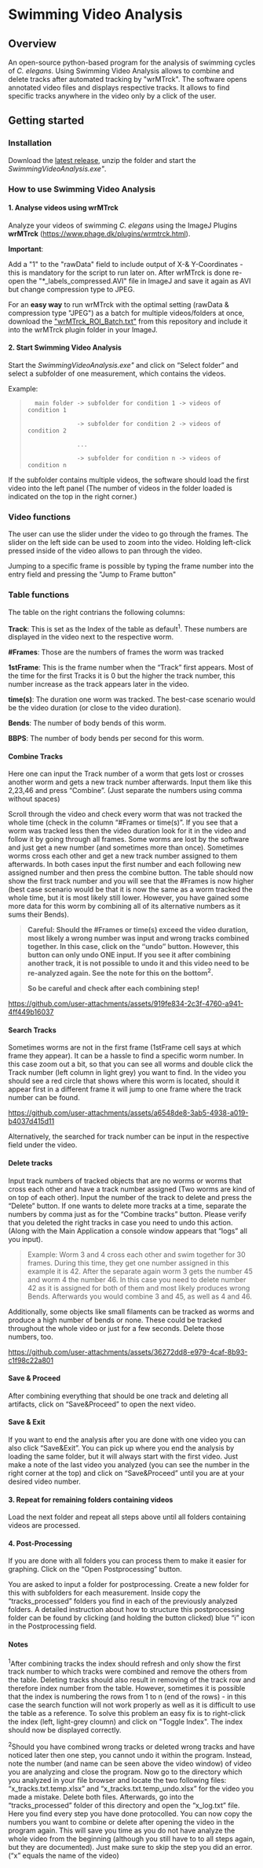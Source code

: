 # Swimming Video Analysis

## Overview
An open-source python-based program for the analysis of swimming cycles of _C. elegans_. Using Swimming Video Analysis allows to combine and delete tracks after automated tracking by "wrMTrck". The software opens annotated video files and displays respective tracks. It allows to find specific tracks anywhere in the video only by a click of the user.

## Getting started

### Installation

Download the [latest release](), unzip the folder and start the _SwimmingVideoAnalysis.exe"_.

### How to use Swimming Video Analysis

#### 1. Analyse videos using wrMTrck

Analyze your videos of swimming _C. elegans_ using the ImageJ Plugins **wrMTrck** (https://www.phage.dk/plugins/wrmtrck.html).

**Important**: 


Add a "1" to the "rawData" field to include output of X-& Y-Coordinates - this is mandatory for the script to run later on. 
After wrMTrck is done re-open the "*_labels_compressed.AVI" file in ImageJ and save it again as AVI but change compression type to JPEG.

For an **easy way** to run wrMTrck with the optimal setting (rawData & compression type "JPEG") as a batch for multiple videos/folders at once, download the ["wrMTrck_ROI_Batch.txt"]() from this repository and include it into the wrMTrck plugin folder in your ImageJ. 

#### 2. Start Swimming Video Analysis

Start the _SwimmingVideoAnalysis.exe"_ and click on “Select folder” and select a subfolder of one measurement, which contains the videos.

Example:

>	    main folder -> subfolder for condition 1 -> videos of condition 1
>	
>                   -> subfolder for condition 2 -> videos of condition 2
>				        	
>                   ...
>					        
>                   -> subfolder for condition n -> videos of condition n 

If the subfolder contains multiple videos, the software should load the first video into the left panel (The number of videos in the folder loaded is indicated on the top in the right corner.)

### Video functions

The user can use the slider under the video to go through the frames. The slider on the left side can be used to zoom into the video. 
Holding left-click pressed inside of the video allows to pan through the video.

Jumping to a specific frame is possible by typing the frame number into the entry field and pressing the "Jump to Frame button"

### Table functions

The table on the right contrians the following columns:

**Track**: This is set as the Index of the table as default<sup>1</sup>. These numbers are displayed in the video next to the respective worm.

**#Frames**: Those are the numbers of frames the worm was tracked

**1stFrame**: This is the frame number when the “Track” first appears. Most of the time for the first Tracks it is 0 but the higher the track number, this number increase as the track appears later in the video.

**time(s)**: The duration one worm was tracked. The best-case scenario would be the video duration (or close to the video duration).

**Bends**: The number of body bends of this worm.

**BBPS**: The number of body bends per second for this worm.

#### Combine Tracks

Here one can input the Track number of a worm that gets lost or crosses another worm and gets a new track number afterwards. Input them like this 2,23,46 and press “Combine”. (Just separate the numbers using comma without spaces)

Scroll through the video and check every worm that was not tracked the whole time (check in the column “#Frames or time(s)”.
If you see that a worm was tracked less then the video duration look for it in the video and follow it by going through all frames. Some worms are lost by the software and just get a new number (and sometimes more than once). 
Sometimes worms cross each other and get a new track number assigned to them afterwards. In both cases input the first number and each following new assigned number and then press the combine button. The table should now show the first track number and you will see that the #Frames is now higher (best case scenario would be that it is now the same as a worm tracked the whole time, but it is most likely still lower. However, you have gained some more data for this worm by combining all of its alternative numbers as it sums their Bends).

> **Careful: Should the #Frames or time(s) exceed the video duration, most likely a wrong number was input and wrong tracks combined together. In this case, click on the “undo” button. However, this button can only undo ONE input. If you see it after combining another track, it is not possible to undo it and this video need to be re-analyzed again. See the note for this on the bottom<sup>2</sup>.**
>
> **So be careful and check after each combining step!**


https://github.com/user-attachments/assets/919fe834-2c3f-4760-a941-4ff449b16037


#### Search Tracks

Sometimes worms are not in the first frame (1stFrame cell says at which frame they appear). It can be a hassle to find a specific worm number. In this case zoom out a bit, so that you can see all worms and double click the Track number (left column in light grey) you want to find. In the video you should see a red circle that shows where this worm is located, should it appear first in a different frame it will jump to one frame where the track number can be found.


https://github.com/user-attachments/assets/a6548de8-3ab5-4938-a019-b4037d415d11


Alternatively, the searched for track number can be input in the respective field under the video.

#### Delete tracks

Input track numbers of tracked objects that are no worms or worms that cross each other and have a track number assigned (Two worms are kind of on top of each other). Input the number of the track to delete and press the “Delete” button. If one wants to delete more tracks at a time, separate the numbers by comma just as for the “Combine tracks” button.  Please verify that you deleted the right tracks in case you need to undo this action. (Along with the Main Application a console window appears that “logs” all you input).

>Example: Worm 3 and 4 cross each other and swim together for 30 frames. During this time, they get one number assigned in this example it is 42. After the separate again worm 3 gets the number 45 and worm 4 the number 46. In this case you need to delete number 42 as it is assigned for both of them and most likely produces wrong Bends. Afterwards you would combine 3 and 45, as well as 4 and 46.

Additionally, some objects like small filaments can be tracked as worms and produce a high number of bends or none. These could be tracked throughout the whole video or just for a few seconds. Delete those numbers, too.


https://github.com/user-attachments/assets/36272dd8-e979-4caf-8b93-c1f98c22a801


#### Save & Proceed

After combining everything that should be one track and deleting all artifacts, click on “Save&Proceed” to open the next video.

#### Save & Exit

If you want to end the analysis after you are done with one video you can also click “Save&Exit”.
You can pick up where you end the analysis by loading the same folder, but it will always start with the first video. Just make a note of the last video you analyzed (you can see the number in the right corner at the top) and click on “Save&Proceed” until you are at your desired video number.


#### 3. Repeat for remaining folders containing videos

Load the next folder and repeat all steps above until all folders containing videos are processed.

#### 4. Post-Processing

If you are done with all folders you can process them to make it easier for graphing. Click on the “Open Postprocessing” button. 


You are asked to input a folder for postprocessing. Create a new folder for this with subfolders for each measurement. Inside copy the “tracks_processed” folders you find in each of the previously analyzed folders. A detailed instruction about how to structure this postprocessing folder can be found by clicking (and holding the button clicked) blue “i” icon in the Postprocessing field.

#### Notes

<sup>1</sup>After combining tracks the index should refresh and only show the first track number to which tracks were combined and remove the others from the table. Deleting tracks should also result in removing of the track row and therefore index number from the table. However, sometimes it is possible that the index is numbering the rows from 1 to n (end of the rows) - in this case the search function will not work properly as well as it is difficult to use the table as a reference. To solve this problem an easy fix is to right-click the index (left, light-grey cloumn) and click on "Toggle Index". The index should now be displayed correctly.

<sup>2</sup>Should you have combined wrong tracks or deleted wrong tracks and have noticed later then one step, you cannot undo it within the program. Instead, note the number (and name can be seen above the video window) of video you are analyzing and close the program. Now go to the directory which you analyzed in your file browser and locate the two following files: “x_tracks.txt.temp.xlsx” and “x_tracks.txt.temp_undo.xlsx” for the video you made a mistake. Delete both files. Afterwards, go into the “tracks_processed” folder of this directory and open the “x_log.txt” file. Here you find every step you have done protocolled. You can now copy the numbers you want to combine or delete after opening the video in the program again. This will save you time as you do not have analyze the whole video from the beginning (although you still have to to all steps again, but they are documented). Just make sure to skip the step you did an error. 
(“x” equals the name of the video)







